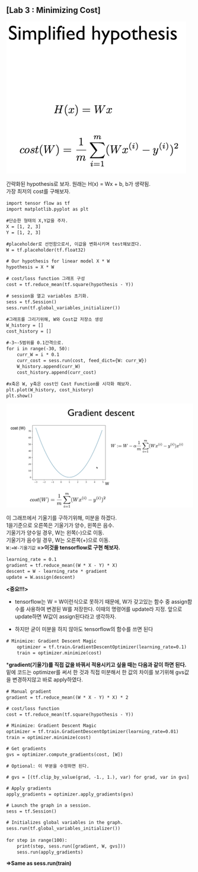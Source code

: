 ## [Lab 3 : Minimizing Cost]

![lab3-1](/image_File/lab3-1.png)

간략화된 hypothesis로 보자. 원래는 H(x) = Wx + b, b가 생략됨.\
가장 최저의 cost를 구해보자.
```
import tensor flow as tf
import matplotlib.pyplot as plt
```
```
#단순한 형태의 X,Y값을 주자.
X = [1, 2, 3]
Y = [1, 2, 3]
```
```
#placeholder로 선언함으로서, 이값을 변화시키며 test해보겠다.
W = tf.placeholder(tf.float32)
```
```
# Our hypothesis for linear model X * W
hypothesis = X * W
```
```
# cost/loss function 그래프 구성
cost = tf.reduce_mean(tf.square(hypothesis - Y))
```
```
# session을 열고 variables 초기화.
sess = tf.Session()
sess.run(tf.global_variables_initializer())
```
```
#그래프를 그리기위해, W와 Cost값 저장소 생성
W_history = []
cost_history = []
```
```
#-3~-5범위를 0.1간격으로.
for i in range(-30, 50):
	curr_W = i * 0.1
	curr_cost = sess.run(cost, feed_dict={W: curr_W})
	W_history.append(curr_W)
	cost_history.append(curr_cost)
```
```
#x축은 W, y축은 cost인 Cost Function를 시각화 해보자.
plt.plot(W_history, cost_history)
plt.show()
```
![lab3-2](/image_File/lab3-2.png)

이 그래프에서 기울기를 구하기위해, 미분을 하겠다.\
1을기준으로 오른쪽은 기울기가 양수, 왼쪽은 음수.\
기울기가 양수일 경우, W는 왼쪽(-)으로 이동.\
기울기가 음수일 경우, W는 오른쪽(+)으로 이동.\
```W:=W-기울기값```
**=>이것을 tensorflow로 구현 해보자.**

```
learning_rate = 0.1
gradient = tf.reduce_mean((W * X - Y) * X)
descent = W - learning_rate * gradient
update = W.assign(descent)
```
**<중요!!!>**
- tensorflow는 W = W이런식으로 못하기 때문에, W가 갖고있는 함수 중 assign함수를 사용하여 변경된 W를 저장한다. 이때의 명령어를 update라 지정. 앞으로 update하면 W값이 assign된다라고 생각하자.

- 하지만 굳이 미분을 하지 않아도 tensorflow의 함수를 쓰면 된다
```
# Minimize: Gradient Descent Magic
	optimizer = tf.train.GradientDescentOptimizer(learning_rate=0.1)
	train = optimizer.minimize(cost)
```

***gradient(기울기)를 직접 값을 바꿔서 적용시키고 싶을 때는 다음과 같이 하면 된다.**\
밑에 코드는 optimizer를 써서 한 것과 직접 미분해서 한 값의 차이를 보기위해 gvs값을 변경하지않고 바로 apply하였다.

```
# Manual gradient
gradient = tf.reduce_mean((W * X - Y) * X) * 2
```
```
# cost/loss function
cost = tf.reduce_mean(tf.square(hypothesis - Y))
```
```	
# Minimize: Gradient Descent Magic
optimizer = tf.train.GradientDescentOptimizer(learning_rate=0.01)
train = optimizer.minimize(cost)
```
```	
# Get gradients
gvs = optimizer.compute_gradients(cost, [W])
```
```
# Optional: 이 부분을 수정하면 된다. 
```
```
# gvs = [(tf.clip_by_value(grad, -1., 1.), var) for grad, var in gvs]
```
```
# Apply gradients
apply_gradients = optimizer.apply_gradients(gvs)
```
```
# Launch the graph in a session.
sess = tf.Session()
```
```
# Initializes global variables in the graph.
sess.run(tf.global_variables_initializer())
	
for step in range(100):
	print(step, sess.run([gradient, W, gvs]))
	sess.run(apply_gradients)
```
**=>Same as sess.run(train)**

